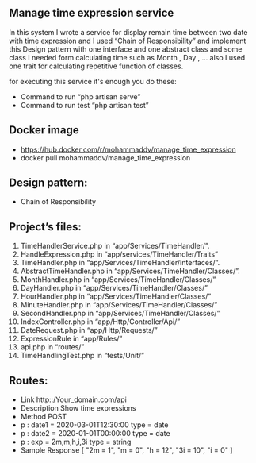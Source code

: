 ## Manage time expression service

In this system I wrote a service for display remain time between two date with time expression and
I used “Chain of Responsibility” and implement this Design pattern with one interface and one abstract class and some class I needed form calculating time such as Month , Day , …
also I used one trait for calculating repetitive function of classes.

for executing this service it's enough you do these:
-	Command to run “php artisan serve”
-	Command to run test “php artisan test”

## Docker image
- https://hub.docker.com/r/mohammaddv/manage_time_expression
- docker pull mohammaddv/manage_time_expression

## Design pattern:
- Chain of Responsibility

## Project’s files:
1.	TimeHandlerService.php 		in “app/Services/TimeHandler/”.
2.	HandleExpression.php		in “app/services/TimeHandler/Traits”
3.	TimeHandler.php                             	in “app/Services/TimeHandler/Interfaces/”.
4.	AbstractTimeHandler.php	    	in “app/Services/TimeHandler/Classes/”.
5.	MonthHandler.php			in “app/Services/TimeHandler/Classes/”
6.	DayHandler.php			in “app/Services/TimeHandler/Classes/”
7.	HourHandler.php			in “app/Services/TimeHandler/Classes/”
8.	MinuteHandler.php			in “app/Services/TimeHandler/Classes/”
9.	SecondHandler.php			in “app/Services/TimeHandler/Classes/”
10.	IndexController.php			in “app/Http/Controller/Api/”
11.	DateRequest.php			in “app/Http/Requests/”
12.	ExpressionRule			in “app/Rules/”
13.	api.php				in “routes/”
14.	TimeHandlingTest.php		in “tests/Unit/”


## Routes:
- Link	http::/Your_domain.com/api
- Description	Show time expressions
- Method	POST
- p : date1	= 2020-03-01T12:30:00 type = date
- p : date2	= 2020-01-01T00:00:00 type = date
- p : exp	= 2m,m,h,i,3i type = string
- Sample Response	[
  "2m = 1",
  "m = 0",
  "h = 12",
  "3i = 10",
  "i = 0"
  ] 

